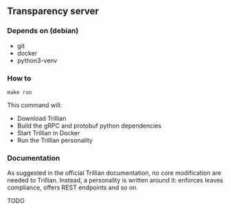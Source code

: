 ## Transparency server
### Depends on (debian)
 * git
 * docker
 * python3-venv

### How to

```
make run
```

This command will:
 * Download Trillian
 * Build the gRPC and protobuf python dependencies
 * Start Trillian in Docker
 * Run the Trillian personality

### Documentation
As suggested in the official Trillian documentation, no core modification are needed to Trillian. Instead, a personality is written around it: enforces leaves compliance, offers REST endpoints and so on.

TODO
